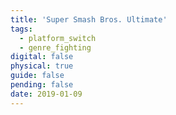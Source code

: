 ```yaml
---
title: 'Super Smash Bros. Ultimate'
tags:
  - platform_switch
  - genre_fighting
digital: false
physical: true
guide: false
pending: false
date: 2019-01-09
---
```

